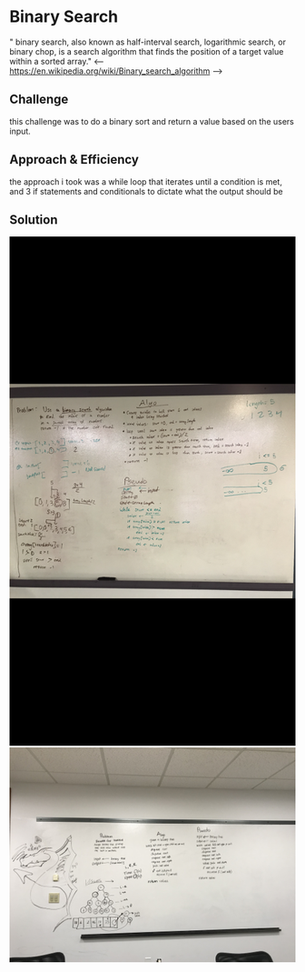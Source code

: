 # Binary Search
" binary search, also known as half-interval search, logarithmic search, or binary chop, is a search algorithm that finds the position of a target value within a sorted array."
<-- https://en.wikipedia.org/wiki/Binary_search_algorithm -->
## Challenge
this challenge was to do a binary sort and return a value based on the users input.

## Approach & Efficiency
the approach i took was a while loop that iterates until a condition is met, and 3 if statements and conditionals to dictate what the output should be

## Solution
![White Board Solution](../assets/array-binary-search.PNG)
![White Board Solution](assets/capture.jpg)
